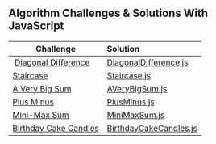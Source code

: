 ## Algorithm Challenges & Solutions With JavaScript

| Challenge                                                                                                                  | Solution
|----------------------------------------------------------------------------------------------------------------------------|:-------------------------------------------------------------------------------------|
| [Diagonal Difference](https://www.hackerrank.com/challenges/diagonal-difference/problem?isFullScreen=true)                 | [DiagonalDifference.js](./ChallengeSolutions/DiagonalDifference.js)                  |
| [Staircase](https://www.hackerrank.com/challenges/staircase/problem?isFullScreen=true)                                     | [Staircase.js](./ChallengeSolutions/Staircase.js)                                    |
| [A Very Big Sum](https://www.hackerrank.com/challenges/a-very-big-sum/problem?isFullScreen=true)                           | [AVeryBigSum.js](./ChallengeSolutions/AVeryBigSum.js)                                |
| [Plus Minus](https://www.hackerrank.com/challenges/plus-minus/problem?isFullScreen=true)                                   | [PlusMinus.js](./ChallengeSolutions/PlusMinus.js)                                    |
| [Mini-Max Sum](https://www.hackerrank.com/challenges/mini-max-sum/problem?isFullScreen=true)                               | [MiniMaxSum.js](./ChallengeSolutions/MiniMaxSum.js)                                  |
| [Birthday Cake Candles](https://www.hackerrank.com/challenges/birthday-cake-candles/problem?isFullScreen=true)             | [BirthdayCakeCandles.js](./ChallengeSolutions/BirthdayCakeCandles.js)                |